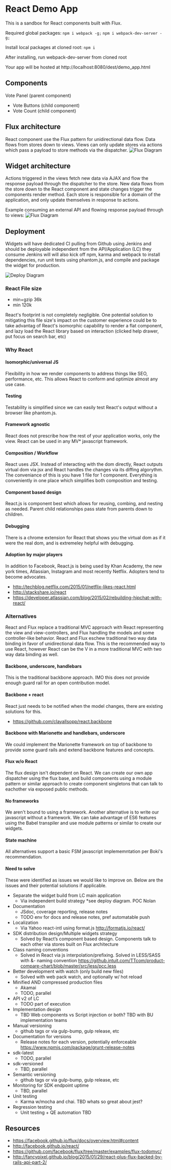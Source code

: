 # React Demo App

This is a sandbox for React components built with Flux.

Required global packages:
`npm i webpack -g;`
`npm i webpack-dev-server -g;`

Install local packages at cloned root:
`npm i`

After installing, run webpack-dev-server from cloned root

Your app will be hosted at http://localhost:8080/dest/demo_app.html

## Components

Vote Panel (parent component)
  - Vote Buttons (child component)
  - Vote Count (child component)

## Flux architecture
React component use the Flux pattern for unidirectional data flow. Data flows from stores down to views. Views can only update stores via actions which pass a payload to store methods via the dispatcher.
![Flux Diagram](https://github.com/am80l/react-demo-app/blob/master/images/flux-diagram.png)

## Widget architecture
Actions triggered in the views fetch new data via AJAX and flow the response payload through the dispatcher to the store. New data flows from the store down to the React component and state changes trigger the components render method. Each store is responsible for a domain of the application, and only update themselves in response to actions.

Example consuming an external API and flowing response payload through to views:
![Flux Diagram](https://github.com/am80l/react-demo-app/blob/master/images/widget-diagram.png)

## Deployment
Widgets will have dedicated CI pulling from Github using Jenkins and should be deployable independent from the API/Application (LC) they consume Jenkins will will also kick off npm, karma and webpack to install dependencies, run unit tests using phantom.js, and compile and package the widget for production.

![Deploy Diagram](https://github.com/am80l/react-demo-app/blob/master/images/deploy-diagram.png)

### React File size
- min+gzip 36k
- min 120k

React's footprint is not completely negligible. One potential solution to mitigating this file size's impact on the customer experience could be to take advantag of React's isomorphic capability to render a flat component, and lazy load the React library based on interaction (clicked help drawer, put focus on search bar, etc)

### Why React
#### Isomorphic/universal JS
Flexibility in how we render components to address things like SEO, performance, etc. This allows React to conform and optimize almost any use case.
#### Testing
Testability is simplified since we can easily test React's output without a browser like phantom.js.
#### Framework agnostic
React does not prescribe how the rest of your application works, only the view. React can be used in any MV* javascript framework.
#### Composition / Workflow
React uses JSX. Instead of interacting with the dom directly, React outputs virtual dom via jsx and React handles the changes via its diffing algorythm. The conveniance of this is you have 1 file for 1 component. Everything is conveniently in one place which simplifies both composition and testing.
#### Component based design
React.js is component best which allows for reusing, combing, and nesting as needed. Parent child relationships pass state from parents down to children.
#### Debugging
There is a chrome extension for React that shows you the virtual dom as if it were the real dom, and is extremeley helpful with debugging.

#### Adoption by major players
In addition to Facebook, React.js is being used by Khan Academy, the new york times, Atlassian, Instagram and most recently Netflix. Adopters tend to become advocates.
- http://techblog.netflix.com/2015/01/netflix-likes-react.html
- http://stackshare.io/react
- https://developer.atlassian.com/blog/2015/02/rebuilding-hipchat-with-react/

### Alternatives
React and Flux replace a traditional MVC approach with React representing the view and view-controllers, and Flux handling the models and some controller-like behavior. React and Flux eschew traditional two way data binding in favor of unidirectional data flow. This is the recommended way to use React, however React can be the V in a more traditional MVC with two way data binding as well.

#### Backbone, underscore, handlebars
This is the traditional backbone approach. IMO this does not provide enough guard rail for an open contribution model.

#### Backbone + react
React just needs to be notified when the model changes, there are existing solutions for this.
- https://github.com/clayallsopp/react.backbone

#### Backbone with Marionette and handlebars, underscore
We could implement the Marionette framework on top of backbone to provide some guard rails and extend backbone features and concepts.

#### Flux w/o React
The flux design isn't dependent on React. We can create our own app dispatcher using the flux base, and build components using a module pattern or similar approach to create component singletons that can talk to eachother via exposed public methods.

#### No frameworks
We aren't bound to using a framework. Another alternative is to write our javascript without a framework. We can take advantage of ES6 features using the Babel transpiler and use module patterns or similar to create our widgets.

#### State machine
All alternatives support a basic FSM javascript implememntation per Boki's recommendation.

#### Need to solve
These were identified as issues we would like to improve on. Below are the issues and their potential solutions if applicable.
- Separate the widget build from LC main application
  * Via independent build strategy *see deploy diagram. POC Nolan
- Documentation
  * JSdoc, coverage reporting, release notes
  * TODO env for docs and release notes, pref automatable push
- Localization
  * Via Yahoo react-intl using format.js http://formatjs.io/react/
- SDK distribution design/Multiple widgets strategy
  * Solved by React’s component based design. Components talk to each other via stores built on Flux architecture
- Class naming conventions
  * Solved in React via js interpolation/prefixing. Solved in LESS/SASS with &- naming convention https://github.intuit.com/TTcom/product-compare-chart/blob/master/src/less/pcc.less
- Better development with watch (only build new files)
  * Solved with web pack watch, and optionally w/ hot reload
- Minified AND compressed production files
  * Akamai
  * TODO, parallel
- API v2 of LC
  * TODO part of execution
- Implementation design
  * TBD Web components vs Script injection or both? TBD with BU implementation teams
- Manual versioning
  * github tags or via gulp-bump, gulp release, etc
- Documentation for versions
  * Release notes for each version, potentially enforceable https://www.npmjs.com/package/grunt-release-notes
- sdk-latest
  * TODO, parallel
- sdk-versioned
  * TBD, parallel
- Semantic versioning
  * github tags or via gulp-bump, gulp release, etc
- Monitoring for SDK endpoint uptime
  * TBD, parallel
- Unit testing
  * Karma w/mocha and chai. TBD whats so great about jest?
- Regression testing
  * Unit testing + QE automation TBD

## Resources
- https://facebook.github.io/flux/docs/overview.html#content
- http://facebook.github.io/react/
- https://github.com/facebook/flux/tree/master/examples/flux-todomvc/
- http://fancypixel.github.io/blog/2015/01/29/react-plus-flux-backed-by-rails-api-part-2/
